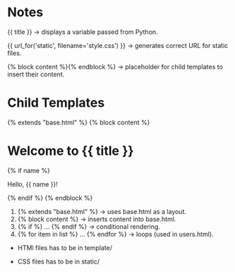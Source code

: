 # Notes

{{ title }} → displays a variable passed from Python.

{{ url_for('static', filename='style.css') }} → generates correct URL for static files.

{% block content %}{% endblock %} → placeholder for child templates to insert their content.

# Child Templates

{% extends "base.html" %}
{% block content %}

<h1>Welcome to {{ title }}</h1>
{% if name %}
<p>Hello, {{ name }}!</p>
{% endif %}
{% endblock %}

1. {% extends "base.html" %} → uses base.html as a layout.
2. {% block content %} → inserts content into base.html.
3. {% if %} ... {% endif %} → conditional rendering.
4. {% for item in list %} ... {% endfor %} → loops (used in users.html).

- HTMl files has to be in
  template/

- CSS files has to be in
  static/
